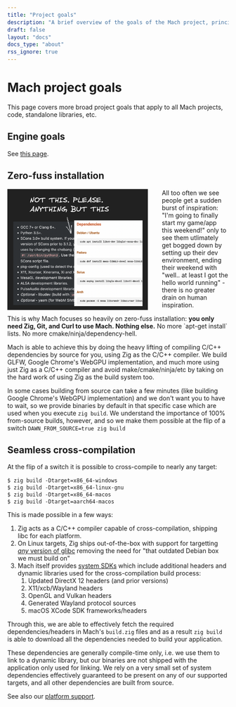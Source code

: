 ```yaml
---
title: "Project goals"
description: "A brief overview of the goals of the Mach project, principals we adhere to, etc."
draft: false
layout: "docs"
docs_type: "about"
rss_ignore: true
---
```


# Mach project goals

This page covers more broad project goals that apply to all Mach projects, code, standalone libraries, etc.

## Engine goals

See [this page](../../engine).

## Zero-fuss installation

<div>
    <img alt="no more apt-get install" src="/img/not-this-anything-but-this.png" style="width: 20rem; float: left; padding-right: 2rem;"></img>
    <p>All too often we see people get a sudden burst of inspiration: "I'm going to finally start my game/app this weekend!" only to see them utlimately get bogged down by setting up their dev environment, ending their weekend with "well.. at least I got the hello world running" - there is no greater drain on human inspiration.</p>
    <p>This is why Mach focuses so heavily on zero-fuss installation: <strong>you only need Zig, Git, and Curl to use Mach. Nothing else.</strong> No more `apt-get install` lists. No more cmake/ninja/dependency-hell.</p>
</div>

Mach is able to achieve this by doing the heavy lifting of compiling C/C++ dependencies by source for you, using Zig as the C/C++ compiler. We build GLFW, Google Chrome's WebGPU implementation, and much more using just Zig as a C/C++ compiler and avoid make/cmake/ninja/etc by taking on the hard work of using Zig as the build system too.

In some cases building from source can take a few minutes (like building Google Chrome's WebGPU implementation) and we don't want you to have to wait, so we provide binaries by default in that specific case which are used when you execute `zig build`. We understand the importance of 100% from-source builds, however, and so we make them possible at the flip of a switch `DAWN_FROM_SOURCE=true zig build`

## Seamless cross-compilation

At the flip of a switch it is possible to cross-compile to nearly any target:

```
$ zig build -Dtarget=x86_64-windows
$ zig build -Dtarget=x86_64-linux-gnu
$ zig build -Dtarget=x86_64-macos
$ zig build -Dtarget=aarch64-macos
```

This is made possible in a few ways:

1. Zig acts as a C/C++ compiler capable of cross-compilation, shipping libc for each platform.
2. On Linux targets, Zig ships out-of-the-box with support for targetting [_any_ version of glibc](https://github.com/ziglang/glibc-abi-tool/) removing the need for "that outdated Debian box we must build on"
3. Mach itself provides [system SDKs](https://github.com/hexops/mach-system-sdk) which include additional headers and dynamic libraries used for the cross-compilation build process:
   1. Updated DirectX 12 headers (and prior versions)
   2. X11/xcb/Wayland headers
   3. OpenGL and Vulkan headers
   4. Generated Wayland protocol sources
   5. macOS XCode SDK frameworks/headers

Through this, we are able to effectively fetch the required dependencies/headers in Mach's `build.zig` files and as a result `zig build` is able to download all the dependencies needed to build your application.

These dependencies are generally compile-time only, i.e. we use them to link to a dynamic library, but our binaries are not shipped with the application only used for linking. We rely on a very small set of system dependencies effectively guaranteed to be present on any of our supported targets, and all other dependencies are built from source.

See also our [platform support](../platforms).
